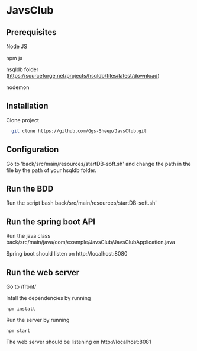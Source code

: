 
# JavsClub


## Prerequisites
Node JS

npm js

hsqldb folder (https://sourceforge.net/projects/hsqldb/files/latest/download)

nodemon

## Installation

Clone project

```bash
  git clone https://github.com/Ggs-Sheep/JavsClub.git
```

## Configuration
Go to 'back/src/main/resources/startDB-soft.sh'
and change the path in the file by the path of your hsqldb folder.

## Run the BDD

Run the script bash back/src/main/resources/startDB-soft.sh'

## Run the spring boot API

Run the java class back/src/main/java/com/example/JavsClub/JavsClubApplication.java

Spring boot should listen on http://localhost:8080  

## Run the web server

Go to /front/

Intall the dependencies by running 
```
npm install

```

Run the server by running 

```
npm start
```

The web server should be listening on http://localhost:8081
